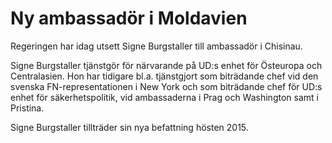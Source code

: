 # Ny ambassadör i Moldavien

Regeringen har idag utsett Signe Burgstaller till ambassadör i Chisinau.


Signe Burgstaller tjänstgör för närvarande på UD:s enhet för Östeuropa och Centralasien. Hon har tidigare bl.a. tjänstgjort som biträdande chef vid den svenska FN\-representationen i New York och som biträdande chef för UD:s enhet för säkerhetspolitik, vid ambassaderna i Prag och Washington samt i Pristina.

Signe Burgstaller tillträder sin nya befattning hösten 2015\.
